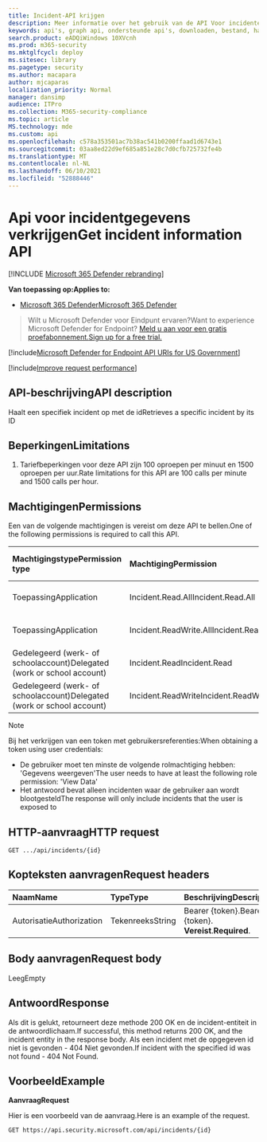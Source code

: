 ```yaml
---
title: Incident-API krijgen
description: Meer informatie over het gebruik van de API Voor incidenten krijgen om één incident op te Microsoft 365 Defender.
keywords: api's, graph api, ondersteunde api's, downloaden, bestand, hash
search.product: eADQiWindows 10XVcnh
ms.prod: m365-security
ms.mktglfcycl: deploy
ms.sitesec: library
ms.pagetype: security
ms.author: macapara
author: mjcaparas
localization_priority: Normal
manager: dansimp
audience: ITPro
ms.collection: M365-security-compliance
ms.topic: article
MS.technology: mde
ms.custom: api
ms.openlocfilehash: c578a353501ac7b38ac541b0200ffaad1d6743e1
ms.sourcegitcommit: 03aa8ed22d9ef685a851e28c7d0cfb725732fe4b
ms.translationtype: MT
ms.contentlocale: nl-NL
ms.lasthandoff: 06/10/2021
ms.locfileid: "52888446"
---
```

# <a name="get-incident-information-api"></a><span data-ttu-id="f1a69-104">Api voor incidentgegevens verkrijgen</span><span class="sxs-lookup"><span data-stu-id="f1a69-104">Get incident information API</span></span>

[!INCLUDE [Microsoft 365 Defender rebranding](../../includes/microsoft-defender.md)]

<span data-ttu-id="f1a69-105">**Van toepassing op:**</span><span class="sxs-lookup"><span data-stu-id="f1a69-105">**Applies to:**</span></span>
- [<span data-ttu-id="f1a69-106">Microsoft 365 Defender</span><span class="sxs-lookup"><span data-stu-id="f1a69-106">Microsoft 365 Defender</span></span>](https://go.microsoft.com/fwlink/?linkid=2118804)

> <span data-ttu-id="f1a69-107">Wilt u Microsoft Defender voor Eindpunt ervaren?</span><span class="sxs-lookup"><span data-stu-id="f1a69-107">Want to experience Microsoft Defender for Endpoint?</span></span> [<span data-ttu-id="f1a69-108">Meld u aan voor een gratis proefabonnement.</span><span class="sxs-lookup"><span data-stu-id="f1a69-108">Sign up for a free trial.</span></span>](https://www.microsoft.com/microsoft-365/windows/microsoft-defender-atp?ocid=docs-wdatp-exposedapis-abovefoldlink) 

[!include[Microsoft Defender for Endpoint API URIs for US Government](../../includes/microsoft-defender-api-usgov.md)]

[!include[Improve request performance](../../includes/improve-request-performance.md)]


## <a name="api-description"></a><span data-ttu-id="f1a69-109">API-beschrijving</span><span class="sxs-lookup"><span data-stu-id="f1a69-109">API description</span></span>
<span data-ttu-id="f1a69-110">Haalt een specifiek incident op met de id</span><span class="sxs-lookup"><span data-stu-id="f1a69-110">Retrieves a specific incident by its ID</span></span>


## <a name="limitations"></a><span data-ttu-id="f1a69-111">Beperkingen</span><span class="sxs-lookup"><span data-stu-id="f1a69-111">Limitations</span></span>
1. <span data-ttu-id="f1a69-112">Tariefbeperkingen voor deze API zijn 100 oproepen per minuut en 1500 oproepen per uur.</span><span class="sxs-lookup"><span data-stu-id="f1a69-112">Rate limitations for this API are 100 calls per minute and 1500 calls per hour.</span></span>


## <a name="permissions"></a><span data-ttu-id="f1a69-113">Machtigingen</span><span class="sxs-lookup"><span data-stu-id="f1a69-113">Permissions</span></span>
<span data-ttu-id="f1a69-114">Een van de volgende machtigingen is vereist om deze API te bellen.</span><span class="sxs-lookup"><span data-stu-id="f1a69-114">One of the following permissions is required to call this API.</span></span> 

<span data-ttu-id="f1a69-115">Machtigingstype</span><span class="sxs-lookup"><span data-stu-id="f1a69-115">Permission type</span></span> |   <span data-ttu-id="f1a69-116">Machtiging</span><span class="sxs-lookup"><span data-stu-id="f1a69-116">Permission</span></span>  |   <span data-ttu-id="f1a69-117">Weergavenaam machtiging</span><span class="sxs-lookup"><span data-stu-id="f1a69-117">Permission display name</span></span>
:---|:---|:---
<span data-ttu-id="f1a69-118">Toepassing</span><span class="sxs-lookup"><span data-stu-id="f1a69-118">Application</span></span> |   <span data-ttu-id="f1a69-119">Incident.Read.All</span><span class="sxs-lookup"><span data-stu-id="f1a69-119">Incident.Read.All</span></span> | <span data-ttu-id="f1a69-120">'Alle incidenten lezen'</span><span class="sxs-lookup"><span data-stu-id="f1a69-120">'Read all Incidents'</span></span>
<span data-ttu-id="f1a69-121">Toepassing</span><span class="sxs-lookup"><span data-stu-id="f1a69-121">Application</span></span> |   <span data-ttu-id="f1a69-122">Incident.ReadWrite.All</span><span class="sxs-lookup"><span data-stu-id="f1a69-122">Incident.ReadWrite.All</span></span> |    <span data-ttu-id="f1a69-123">'Alle incidenten lezen en schrijven'</span><span class="sxs-lookup"><span data-stu-id="f1a69-123">'Read and write all Incidents'</span></span>
<span data-ttu-id="f1a69-124">Gedelegeerd (werk- of schoolaccount)</span><span class="sxs-lookup"><span data-stu-id="f1a69-124">Delegated (work or school account)</span></span> | <span data-ttu-id="f1a69-125">Incident.Read</span><span class="sxs-lookup"><span data-stu-id="f1a69-125">Incident.Read</span></span> | <span data-ttu-id="f1a69-126">'Incidenten lezen'</span><span class="sxs-lookup"><span data-stu-id="f1a69-126">'Read Incidents'</span></span>
<span data-ttu-id="f1a69-127">Gedelegeerd (werk- of schoolaccount)</span><span class="sxs-lookup"><span data-stu-id="f1a69-127">Delegated (work or school account)</span></span> | <span data-ttu-id="f1a69-128">Incident.ReadWrite</span><span class="sxs-lookup"><span data-stu-id="f1a69-128">Incident.ReadWrite</span></span> | <span data-ttu-id="f1a69-129">'Incidenten lezen en schrijven'</span><span class="sxs-lookup"><span data-stu-id="f1a69-129">'Read and write Incidents'</span></span>

>[!Note]
> <span data-ttu-id="f1a69-130">Bij het verkrijgen van een token met gebruikersreferenties:</span><span class="sxs-lookup"><span data-stu-id="f1a69-130">When obtaining a token using user credentials:</span></span>
>- <span data-ttu-id="f1a69-131">De gebruiker moet ten minste de volgende rolmachtiging hebben: 'Gegevens weergeven'</span><span class="sxs-lookup"><span data-stu-id="f1a69-131">The user needs to have at least the following role permission: 'View Data'</span></span>
>- <span data-ttu-id="f1a69-132">Het antwoord bevat alleen incidenten waar de gebruiker aan wordt blootgesteld</span><span class="sxs-lookup"><span data-stu-id="f1a69-132">The response will only include incidents that the user is exposed to</span></span>

## <a name="http-request"></a><span data-ttu-id="f1a69-133">HTTP-aanvraag</span><span class="sxs-lookup"><span data-stu-id="f1a69-133">HTTP request</span></span>

```console
GET .../api/incidents/{id} 
```

## <a name="request-headers"></a><span data-ttu-id="f1a69-134">Kopteksten aanvragen</span><span class="sxs-lookup"><span data-stu-id="f1a69-134">Request headers</span></span>

<span data-ttu-id="f1a69-135">Naam</span><span class="sxs-lookup"><span data-stu-id="f1a69-135">Name</span></span> | <span data-ttu-id="f1a69-136">Type</span><span class="sxs-lookup"><span data-stu-id="f1a69-136">Type</span></span> | <span data-ttu-id="f1a69-137">Beschrijving</span><span class="sxs-lookup"><span data-stu-id="f1a69-137">Description</span></span>
:---|:---|:---
<span data-ttu-id="f1a69-138">Autorisatie</span><span class="sxs-lookup"><span data-stu-id="f1a69-138">Authorization</span></span> | <span data-ttu-id="f1a69-139">Tekenreeks</span><span class="sxs-lookup"><span data-stu-id="f1a69-139">String</span></span> | <span data-ttu-id="f1a69-140">Bearer {token}.</span><span class="sxs-lookup"><span data-stu-id="f1a69-140">Bearer {token}.</span></span> <span data-ttu-id="f1a69-141">**Vereist**.</span><span class="sxs-lookup"><span data-stu-id="f1a69-141">**Required**.</span></span>


## <a name="request-body"></a><span data-ttu-id="f1a69-142">Body aanvragen</span><span class="sxs-lookup"><span data-stu-id="f1a69-142">Request body</span></span>
<span data-ttu-id="f1a69-143">Leeg</span><span class="sxs-lookup"><span data-stu-id="f1a69-143">Empty</span></span>

## <a name="response"></a><span data-ttu-id="f1a69-144">Antwoord</span><span class="sxs-lookup"><span data-stu-id="f1a69-144">Response</span></span>

<span data-ttu-id="f1a69-145">Als dit is gelukt, retourneert deze methode 200 OK en de incident-entiteit in de antwoordlichaam.</span><span class="sxs-lookup"><span data-stu-id="f1a69-145">If successful, this method returns 200 OK, and the incident entity in the response body.</span></span> <span data-ttu-id="f1a69-146">Als een incident met de opgegeven id niet is gevonden - 404 Niet gevonden.</span><span class="sxs-lookup"><span data-stu-id="f1a69-146">If incident with the specified id was not found - 404 Not Found.</span></span>

## <a name="example"></a><span data-ttu-id="f1a69-147">Voorbeeld</span><span class="sxs-lookup"><span data-stu-id="f1a69-147">Example</span></span>

<span data-ttu-id="f1a69-148">**Aanvraag**</span><span class="sxs-lookup"><span data-stu-id="f1a69-148">**Request**</span></span>

<span data-ttu-id="f1a69-149">Hier is een voorbeeld van de aanvraag.</span><span class="sxs-lookup"><span data-stu-id="f1a69-149">Here is an example of the request.</span></span>

```http
GET https://api.security.microsoft.com/api/incidents/{id}
```
